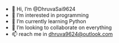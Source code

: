 - 👋 Hi, I’m @DhruvaSai9624
- 👀 I’m interested in programming
- 🌱 I’m currently learning Python
- 💞️ I’m looking to collaborate on everything
- 📫 reach me in dhruva9624@outlook.com

<!---
DhruvaSai9624/DhruvaSai9624 is a ✨ special ✨ repository because its `README.md` (this file) appears on your GitHub profile.
You can click the Preview link to take a look at your changes.
--->
